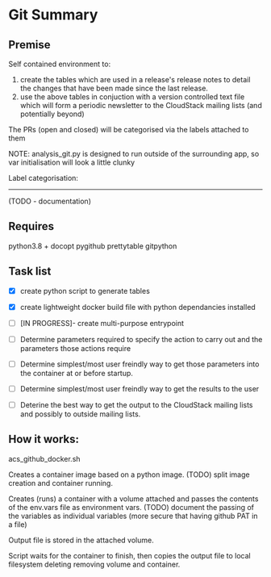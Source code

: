 Git Summary
===========

Premise
-------

Self contained environment to:

1. create the tables which are used in a release's release notes to detail the changes that have been made since the last release.
2. use the above tables in conjuction with a version controlled text file which will form a periodic newsletter to the CloudStack mailing lists (and potentially beyond)

The PRs (open and closed) will be categorised via the labels attached to them

NOTE: analysis_git.py is designed to run outside of the surrounding app, so var initialisation will look a little clunky 

Label categorisation:

---------------------
(TODO - documentation)

Requires
--------

python3.8 + docopt pygithub prettytable gitpython


Task list
---------

- [x] create python script to generate tables
- [x] create lightweight docker build file with python dependancies installed
- [ ] [IN PROGRESS]- create multi-purpose entrypoint
- [ ] Determine parameters required to specify the action to carry out and the parameters those actions require
- [ ] Determine simplest/most user freindly way to get those parameters into the container at or before startup.
- [ ] Determine simplest/most user freindly way to get the results to the user
- [ ] Deterine the best way to get the output to the CloudStack mailing lists and possibly to outside mailing lists.





How it works:
-------------

acs_github_docker.sh

Creates a container image based on a python image.
(TODO) split image creation and container running.

Creates (runs) a container with a volume attached and passes the contents of the env.vars file as environment vars.
(TODO) document the passing of the variables as individual variables (more secure that having github PAT in a file)

Output file is stored in the attached volume.

Script waits for the container to finish, then copies the output file to local filesystem deleting removing volume and container.





 
